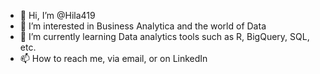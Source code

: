 - 👋 Hi, I’m @Hila419
- 👀 I’m interested in Business Analytica and the world of Data
- 🌱 I’m currently learning Data analytics tools such as R, BigQuery, SQL, etc.
- 📫 How to reach me, via email, or on LinkedIn

<!---
Hila419/Hila419 is a ✨ special ✨ repository because its `README.md` (this file) appears on your GitHub profile.
You can click the Preview link to take a look at your changes.
--->
